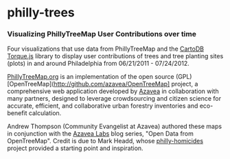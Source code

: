 # philly-trees
### Visualizing PhillyTreeMap User Contributions over time

Four visualizations that use data from PhillyTreeMap and the [CartoDB Torque.js](http://github.com/cartodb/torque/) library to display user contributions of trees and tree planting sites (plots) in and around Philadelphia from 06/21/2011 - 07/24/2012.

[PhillyTreeMap.org](http://www.phillytreemap.org/) is an implementation of the open source (GPL) [OpenTreeMap](http://github.com/azavea/OpenTreeMap] project, a comprehensive web application developed by [Azavea](http://www.azavea.com/) in collaboration with many partners, designed to leverage crowdsourcing and citizen science for accurate, efficient, and collaborative urban forestry inventories and eco-benefit calculation.

Andrew Thompson (Community Evangelist at Azavea) authored these maps in conjunction with the [Azavea Labs](http://www.azavea.com/blogs/labs/) blog series, "Open Data from OpenTreeMap". Credit is due to Mark Headd, whose [philly-homicides](http://github.com/mheadd/philly-homicides/) project provided a starting point and inspiration.
